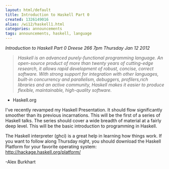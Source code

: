 ```yaml
---
layout: html/default
title: Introduction to Haskell Part 0
created: 1326149016
alias: /wi12/haskell1.html
categories: announcements
tags: announcements, haskell, language
---
```

*Introduction to Haskell Part 0*
*Dreese 266*
*7pm Thursday Jan 12 2012*


> *Haskell is an advanced purely-functional programming language. An
> open-source product of more than twenty years of cutting-edge research, it
> allows rapid development of robust, concise, correct software. With strong
> support for integration with other languages, built-in concurrency and
> parallelism, debuggers, profilers,rich libraries and an active community,
> Haskell makes it easier to produce flexible, maintainable, high-quality
> software.*

- Haskell.org

I've recently revamped my Haskell Presentation. It should flow
significantly smoother than its previous incarnations. This will be the
first of a series of Haskell talks. The series should cover a wide breadth
of material at a fairly deep level. This will be the basic introduction to
programming in Haskell.

The Haskell interpreter (ghci) is a great help in learning how things work.
If you want to follow along Thursday night, you should download the Haskell
Platform for your favorite operating system:
http://hackage.haskell.org/platform/

-Alex Burkhart
